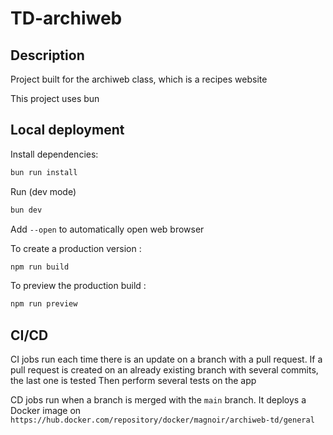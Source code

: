 # TD-archiweb

## Description

Project built for the archiweb class, which is a recipes website

This project uses bun

## Local deployment

Install dependencies:

```bash
bun run install
```

Run (dev mode)

```bash
bun dev
```
Add `--open` to automatically open web browser

To create a production version :

```bash
npm run build
```

To preview the production build :

```bash
npm run preview
```

## CI/CD

CI jobs run each time there is an update on a branch with a pull request. If a pull request is created on an already existing branch with several commits, the last one is tested
Then perform several tests on the app

CD jobs run when a branch is merged with the `main` branch.
It deploys a Docker image on `https://hub.docker.com/repository/docker/magnoir/archiweb-td/general`
